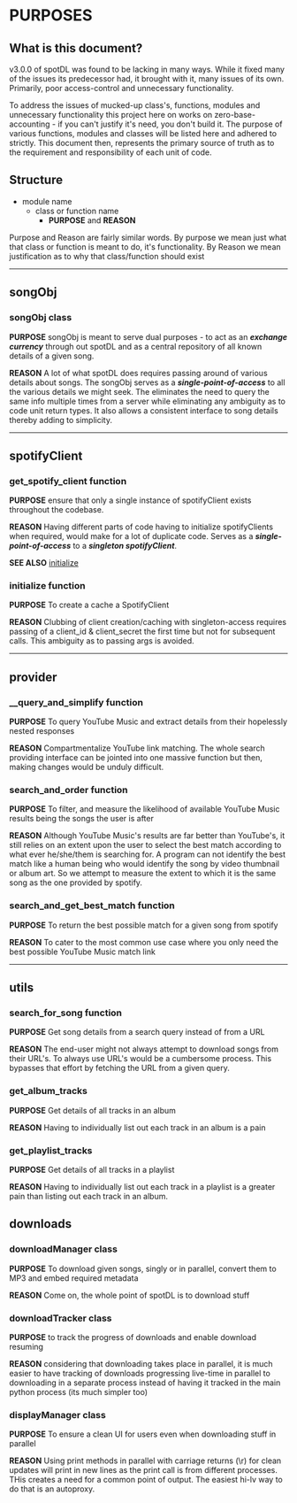 <!--- mdformat-toc start --slug=github --->

# PURPOSES

## What is this document?

v3.0.0 of spotDL was found to be lacking in many ways. While it fixed many of the issues
its predecessor had, it brought with it, many issues of its own. Primarily, poor
access-control and unnecessary functionality.

To address the issues of mucked-up class's, functions, modules and unnecessary
functionality this project here on works on zero-base-accounting - if you can't justify
it's need, you don't build it. The purpose of various functions, modules and classes will
be listed here and adhered to strictly. This document then, represents the primary source
of truth as to the requirement and responsibility of each unit of code.

## Structure

- module name
  - class or function name
    - **PURPOSE** and **REASON**

Purpose and Reason are fairly similar words. By purpose we mean just what that class or
function is meant to do, it's functionality. By Reason we mean justification as to why
that class/function should exist

______________________________________________________________________

## songObj

### songObj class

**PURPOSE** songObj is meant to serve dual purposes - to act as an ***exchange currency***
through out spotDL and as a central repository of all known details of a given song.

**REASON** A lot of what spotDL does requires passing around of various details about
songs. The songObj serves as a ***single-point-of-access*** to all the various details we
might seek. The eliminates the need to query the same info multiple times from a server
while eliminating any ambiguity as to code unit return types. It also allows a consistent
interface to song details thereby adding to simplicity.

______________________________________________________________________

## spotifyClient

### get_spotify_client function

**PURPOSE** ensure that only a single instance of spotifyClient exists throughout the
codebase.

**REASON** Having different parts of code having to initialize spotifyClients when
required, would make for a lot of duplicate code. Serves as a ***single-point-of-access***
to a ***singleton spotifyClient***.

**SEE ALSO** [initialize](#initialize-function)

### initialize function

**PURPOSE** To create a cache a SpotifyClient

**REASON** Clubbing of client creation/caching with singleton-access requires passing of a
client_id & client_secret the first time but not for subsequent calls. This ambiguity as
to passing args is avoided.

______________________________________________________________________

## provider

### \_\_query_and_simplify function

**PURPOSE** To query YouTube Music and extract details from their hopelessly nested
responses

**REASON** Compartmentalize YouTube link matching. The whole search providing interface
can be jointed into one massive function but then, making changes would be unduly
difficult.

### search_and_order function

**PURPOSE** To filter, and measure the likelihood of available YouTube Music results being
the songs the user is after

**REASON** Although YouTube Music's results are far better than YouTube's, it still relies
on an extent upon the user to select the best match according to what ever he/she/them is
searching for. A program can not identify the best match like a human being who would
identify the song by video thumbnail or album art. So we attempt to measure the extent to
which it is the same song as the one provided by spotify.

### search_and_get_best_match function

**PURPOSE** To return the best possible match for a given song from spotify

**REASON** To cater to the most common use case where you only need the best possible
YouTube Music match link

______________________________________________________________________

## utils

### search_for_song function

**PURPOSE** Get song details from a search query instead of from a URL

**REASON** The end-user might not always attempt to download songs from their URL's. To
always use URL's would be a cumbersome process. This bypasses that effort by fetching the
URL from a given query.

### get_album_tracks

**PURPOSE** Get details of all tracks in an album

**REASON** Having to individually list out each track in an album is a pain

### get_playlist_tracks

**PURPOSE** Get details of all tracks in a playlist

**REASON** Having to individually list out each track in a playlist is a greater pain than
listing out each track in an album.

## downloads

### downloadManager class

**PURPOSE** To download given songs, singly or in parallel, convert them to MP3 and embed
required metadata

**REASON** Come on, the whole point of spotDL is to download stuff

### downloadTracker class

**PURPOSE** to track the progress of downloads and enable download resuming

**REASON** considering that downloading takes place in parallel, it is much easier to have
tracking of downloads progressing live-time in parallel to downloading in a separate
process instead of having it tracked in the main python process (its much simpler too)

### displayManager class

**PURPOSE** To ensure a clean UI for users even when downloading stuff in parallel

**REASON** Using print methods in parallel with carriage returns (\\r) for clean updates
will print in new lines as the print call is from different processes. THis creates a need
for a common point of output. The easiest hi-lv way to do that is an autoproxy.
